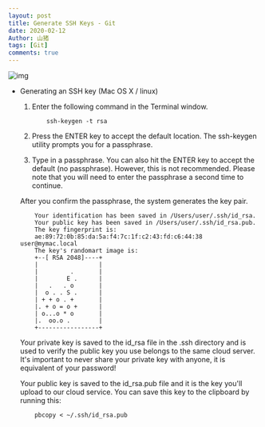 ```yaml
---
layout: post
title: Generate SSH Keys - Git
date: 2020-02-12
Author: 山猪
tags: [Git]
comments: true
---
```

![img](https://images.ctfassets.net/0lvk5dbamxpi/UTPF4vNZ56vh5Y9cndGfI/e6438d14fcdf045fe098702302456f07/SSH_Key_-_Authentication_Using_SSH_Keys)

<!-- more -->

* Generating an SSH key (Mac OS X / linux)

    1. Enter the following command in the Terminal window.

        ```console
            ssh-keygen -t rsa
        ```
    2. Press the ENTER key to accept the default location. The ssh-keygen utility prompts you for a passphrase.

    3. Type in a passphrase. You can also hit the ENTER key to accept the default (no passphrase). However, this is not recommended.
    Please note that you will need to enter the passphrase a second time to continue.

    After you confirm the passphrase, the system generates the key pair.

    ```console
        Your identification has been saved in /Users/user/.ssh/id_rsa.
        Your public key has been saved in /Users/user/.ssh/id_rsa.pub.
        The key fingerprint is:
        ae:89:72:0b:85:da:5a:f4:7c:1f:c2:43:fd:c6:44:38 user@mymac.local
        The key's randomart image is:
        +--[ RSA 2048]----+
        |                 |
        |         .       |
        |        E .      |
        |   .   . o       |
        |  o . . S .      |
        | + + o . +       |
        |. + o = o +      |
        | o...o * o       |
        |.  oo.o .        |
        +-----------------+
    ```
    Your private key is saved to the id_rsa file in the .ssh directory and is used to verify the public key you use belongs to the same cloud server. It's important to never share your private key with anyone, it is equivalent of your password!

    Your public key is saved to the id_rsa.pub file and it is the key you'll upload to our cloud service. You can save this key to the clipboard by running this:

    ```console
        pbcopy < ~/.ssh/id_rsa.pub
    ```
